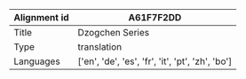 |Alignment id | A61F7F2DD
| --- | --- 
|Title | Dzogchen Series 
|Type | translation
|Languages | ['en', 'de', 'es', 'fr', 'it', 'pt', 'zh', 'bo']